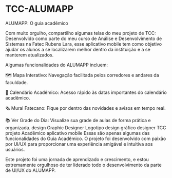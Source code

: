 # TCC-ALUMAPP

ALUMAPP: O guia acadêmico

Com muito orgulho, compartilho algumas telas do meu projeto de TCC: Desenvolvido como parte do meu curso de Análise e Desenvolvimento de Sistemas na Fatec Rubens Lara, esse aplicativo mobile tem como objetivo ajudar os alunos a se localizarem melhor dentro da instituição e a se manterem atualizados.

Algumas funcionalidades do ALUMAPP incluem:

🗺️ Mapa Interativo: Navegação facilitada pelos corredores e andares da faculdade.

📅 Calendário Acadêmico: Acesso rápido às datas importantes do calendário acadêmico.

🗞️ Mural Fatecano: Fique por dentro das novidades e avisos em tempo real.

📚 Ver Grade do Dia: Visualize sua grade de aulas de forma prática e organizada.
design Graphic Designer Logotipo design gráfico designer TCC projeto Acadêmico aplicativo mobile
Essas são apenas algumas das funcionalidades do Guia Acadêmico. O projeto foi desenvolvido com paixão por UI/UX para proporcionar uma experiência amigável e intuitiva aos usuários.

Este projeto foi uma jornada de aprendizado e crescimento, e estou extremamente orgulhoso de ter liderado todo o desenvolvimento da parte de UI/UX do ALUMAPP.
